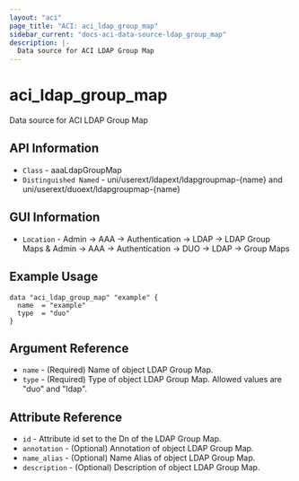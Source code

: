 ```yaml
---
layout: "aci"
page_title: "ACI: aci_ldap_group_map"
sidebar_current: "docs-aci-data-source-ldap_group_map"
description: |-
  Data source for ACI LDAP Group Map
---
```


# aci_ldap_group_map #

Data source for ACI LDAP Group Map


## API Information ##

* `Class` - aaaLdapGroupMap
* `Distinguished Named` - uni/userext/ldapext/ldapgroupmap-{name} and uni/userext/duoext/ldapgroupmap-{name}

## GUI Information ##

* `Location` - Admin -> AAA -> Authentication -> LDAP -> LDAP Group Maps & Admin -> AAA -> Authentication -> DUO -> LDAP -> Group Maps


## Example Usage ##

```hcl
data "aci_ldap_group_map" "example" {
  name  = "example"
  type  = "duo"
}
```

## Argument Reference ##

* `name` - (Required) Name of object LDAP Group Map.
* `type` - (Required) Type of object LDAP Group Map. Allowed values are "duo" and "ldap".

## Attribute Reference ##
* `id` - Attribute id set to the Dn of the LDAP Group Map.
* `annotation` - (Optional) Annotation of object LDAP Group Map.
* `name_alias` - (Optional) Name Alias of object LDAP Group Map.
* `description` - (Optional) Description of object LDAP Group Map.
